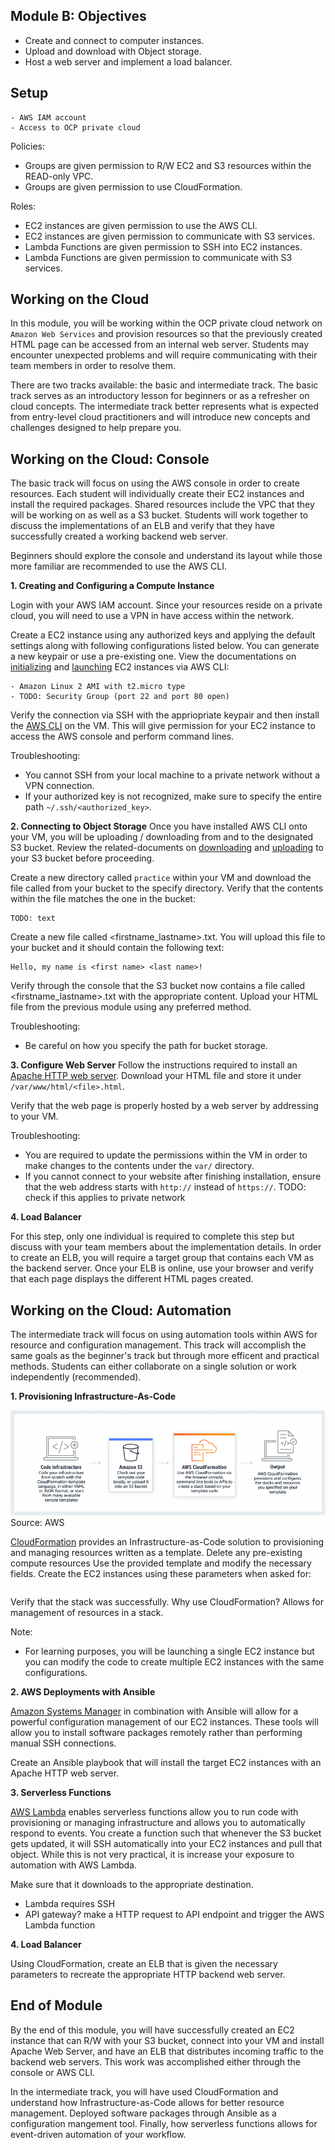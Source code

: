 ## Module B: Objectives

- Create and connect to computer instances.
- Upload and download with Object storage.
- Host a web server and implement a load balancer. 

## Setup
```
- AWS IAM account
- Access to OCP private cloud
```

Policies:
- Groups are given permission to R/W EC2 and S3 resources within the READ-only VPC.
- Groups are given permission to use CloudFormation.

Roles:
- EC2 instances are given permission to use the AWS CLI.
- EC2 instances are given permission to communicate with S3 services.
- Lambda Functions are given permission to SSH into EC2 instances.
- Lambda Functions are given permission to communicate with S3 services.

## Working on the Cloud

In this module, you will be working within the OCP private cloud network on ```Amazon Web Services``` and provision resources so that the previously created HTML page can be accessed from an internal web server. Students may encounter unexpected problems and will require communicating with their team members in order to resolve them.

There are two tracks available: the basic and intermediate track. The basic track serves as an introductory lesson for beginners or as a refresher on cloud concepts. The intermediate track better represents what is expected from entry-level cloud practitioners and will introduce new concepts and challenges designed to help prepare you.

## Working on the Cloud: Console

The basic track will focus on using the AWS console in order to create resources. Each student will individually create their EC2 instances and install the required packages. Shared resources include the VPC that they will be working on as well as a S3 bucket. Students will work together to discuss the implementations of an ELB and verify that they have successfully created a working backend web server.

Beginners should explore the console and understand its layout while those more familiar are recommended to use the AWS CLI.

**1. Creating and Configuring a Compute Instance**

Login with your AWS IAM account. Since your resources reside on a private cloud, you will need to use a VPN in have access within the network.

Create a EC2 instance using any authorized keys and applying the default settings along with following configurations listed below. You can generate a new keypair or use a pre-existing one. View the documentations on [initializing](https://docs.aws.amazon.com/cli/latest/reference/ec2/run-instances.html) and [launching](https://docs.aws.amazon.com/cli/latest/reference/ec2/run-instances.html) EC2 instances via AWS CLI:
```
- Amazon Linux 2 AMI with t2.micro type
- TODO: Security Group (port 22 and port 80 open)
```

Verify the connection via SSH with the appriopriate keypair and then install the [AWS CLI](https://docs.aws.amazon.com/cli/latest/userguide/getting-started-install.html) on the VM. This will give permission for your EC2 instance to access the AWS console and perform command lines.

Troubleshooting:
- You cannot SSH from your local machine to a private network without a VPN connection.
- If your authorized key is not recognized, make sure to specify the entire path ```~/.ssh/<authorized_key>```.

**2. Connecting to Object Storage**
Once you have installed AWS CLI onto your VM, you will be uploading / downloading from and to the designated S3 bucket. Review the related-documents on [downloading](https://docs.aws.amazon.com/cli/latest/reference/s3api/get-object.html) and [uploading](https://docs.aws.amazon.com/cli/latest/reference/s3api/put-object.html) to your S3 bucket before proceeding.

Create a new directory called ```practice``` within your VM and download the file called <file> from your bucket to the specify directory. Verify that the contents within the file matches the one in the bucket:
```
TODO: text
```

Create a new file called <firstname_lastname>.txt. You will upload this file to your bucket and it should contain the following text:
```
Hello, my name is <first name> <last name>!
```

Verify through the console that the S3 bucket now contains a file called <firstname_lastname>.txt with the appropriate content. Upload your HTML file from the previous module using any preferred method.

Troubleshooting:
- Be careful on how you specify the path for bucket storage.

**3. Configure Web Server**
Follow the instructions required to install an [Apache HTTP web server](https://docs.aws.amazon.com/AmazonRDS/latest/UserGuide/CHAP_Tutorials.WebServerDB.CreateWebServer.html). Download your HTML file and store it under ```/var/www/html/<file>.html```.

Verify that the web page is properly hosted by a web server by addressing to your VM.

Troubleshooting:
- You are required to update the permissions within the VM in order to make changes to the contents under the ```var/``` directory.
- If you cannot connect to your website after finishing installation, ensure that the web address starts with ```http://``` instead of ```https://```. TODO: check if this applies to private network

**4. Load Balancer**

For this step, only one individual is required to complete this step but discuss with your team members about the implementation details. In order to create an ELB, you will require a target group that contains each VM as the backend server. Once your ELB is online, use your browser and verify that each page displays the different HTML pages created.

## Working on the Cloud: Automation

The intermediate track will focus on using automation tools within AWS for resource and configuration management. This track will accomplish the same goals as the beginner's track but through more efficent and practical methods. Students can either collaborate on a single solution or work independently (recommended). 

**1. Provisioning Infrastructure-As-Code**

![Alt text](img/CloudFormation.png?raw=true)
Source: AWS

[CloudFormation](https://docs.aws.amazon.com/AWSCloudFormation/latest/UserGuide/Welcome.html) provides an Infrastructure-as-Code solution to provisioning and managing resources written as a template. Delete any pre-existing compute resources Use the provided template and modify the necessary fields. Create the EC2 instances using these parameters when asked for:
```
```

Verify that the stack was successfully. Why use CloudFormation? Allows for management of resources in a stack.

Note:
- For learning purposes, you will be launching a single EC2 instance but you can modify the code to create multiple EC2 instances with the same configurations.

**2. AWS Deployments with Ansible**

[Amazon Systems Manager](https://aws.amazon.com/blogs/mt/keeping-ansible-effortless-with-aws-systems-manager/) in combination with Ansible will allow for a powerful configuration management of our EC2 instances. These tools will allow you to install software packages remotely rather than performing manual SSH connections.

Create an Ansible playbook that will install the target EC2 instances with an Apache HTTP web server.

**3. Serverless Functions**

[AWS Lambda](https://aws.amazon.com/lambda/) enables serverless functions allow you to run code with provisioning or managing infrastructure and allows you to automatically respond to events. You create a function such that whenever the S3 bucket gets updated, it will SSH automatically into your EC2 instances and pull that object. While this is not very practical, it is increase your exposure to automation with AWS Lambda.

Make sure that it downloads to the appropriate destination.

- Lambda requires SSH
- API gateway? make a HTTP request to API endpoint and trigger the AWS Lambda function

**4. Load Balancer**

Using CloudFormation, create an ELB that is given the necessary parameters to recreate the appropriate HTTP backend web server.

## End of Module

By the end of this module, you will have successfully created an EC2 instance that can R/W with your S3 bucket, connect into your VM and install Apache Web Server, and have an ELB that distributes incoming traffic to the backend web servers. This work was accomplished either through the console or AWS CLI.

In the intermediate track, you will have used CloudFormation and understand how Infrastructure-as-Code allows for better resource management. Deployed software packages through Ansible as a configuration mangement tool. Finally, how serverless functions allows for event-driven automation of your workflow.